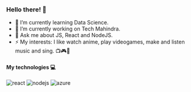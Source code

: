 ### Hello there! 👾

<!--
**Danyaell/Danyaell** is a ✨ _special_ ✨ repository because its `README.md` (this file) appears on your GitHub profile.

Here are some ideas to get you started:
-->

- 🌱 I’m currently learning Data Science.
- 🔭 I’m currently working on Tech Mahindra.
- 💬 Ask me about JS, React and NodeJS.
- ⚡ My interests: I like watch anime, play videogames, make and listen music and sing. 📺🎮🎵

#### My technologies 💻
![react](https://user-images.githubusercontent.com/72165495/154313709-f62052ea-ce57-4c58-a3f3-dd0a6dd7f0a4.png)
![nodejs](https://user-images.githubusercontent.com/72165495/154314307-e5309600-ead9-426e-800a-1c3297b6ec0f.png)
![azure](https://user-images.githubusercontent.com/72165495/154314310-3b910018-90ce-490d-bb3e-09593781d8f7.png)
